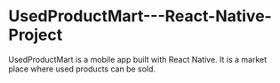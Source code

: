 # UsedProductMart---React-Native-Project
UsedProductMart is a mobile app built with React Native. It is a market place where used products can be sold.
